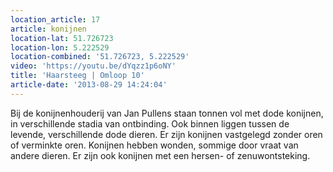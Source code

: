 ```yaml
---
location_article: 17
article: konijnen
location-lat: 51.726723
location-lon: 5.222529
location-combined: '51.726723, 5.222529'
video: 'https://youtu.be/dYqzz1p6oNY'
title: 'Haarsteeg | Omloop 10'
article-date: '2013-08-29 14:24:04'
---
```


Bij de konijnenhouderij van Jan Pullens staan tonnen vol met dode konijnen, in verschillende stadia van ontbinding. Ook binnen liggen tussen de levende, verschillende dode dieren. Er zijn konijnen vastgelegd zonder oren of verminkte oren. Konijnen hebben wonden, sommige door vraat van andere dieren. Er zijn ook konijnen met een hersen- of zenuwontsteking.